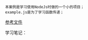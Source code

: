     本案例是学习使用NodeJs时做的一个小的项目；
    example.js是为了学习函数传递；
[参考文件](https://www.nodebeginner.org/index-zh-cn.html)

学习笔记：